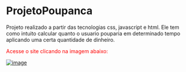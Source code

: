 # ProjetoPoupanca
Projeto realizado a partir das tecnologias css, javascript e html. Ele tem como intuito calcular quanto o usuario pouparia em determinado tempo aplicando uma certa quantidade de dinheiro.

<p style = "color: red;">Acesse o site clicando na imagem abaixo:</p>

<a href="https://marcosfantastico.github.io/ProjetoPoupanca/">![image](https://user-images.githubusercontent.com/79537827/142856891-ba761ffc-2d6e-433b-97a4-2002aa34c0da.png)

</a>

